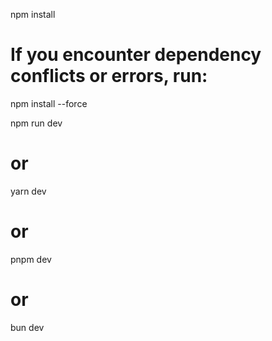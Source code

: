 npm install

# If you encounter dependency conflicts or errors, run:

npm install --force

npm run dev

# or

yarn dev

# or

pnpm dev

# or

bun dev
